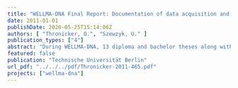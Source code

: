 ```yaml
---
title: "WELLMA-DNA Final Report: Documentation of data acquisition and conclusions"
date: 2011-01-01
publishDate: 2020-05-25T15:14:06Z
authors: [ "Thronicker, O.", "Szewzyk, U." ]
publication_types: ["4"]
abstract: "During WELLMA-DNA, 13 diploma and bachelor theses along with several internships have been completed. A sampling system for biofilm samples as well as a sampling device for water samples have been designed and tested.  More than 400 DNA samples of different well sites have been collected and analyzed. Microbiological and molecular methods have been combined to gain a better understanding of the community composition of the ochre forming biofilms inside the wells. Molecular methods included PCR, DGGE, cloning and sequencing.  During the project, the bacterial populations of an unprecedented number of wells have been analyzed and several indicator bacteria for iron-related well clogging have been identified. Alongside iron-oxidizing bacteria, iron-reducing bacteria have been found in the wells and their potential for ochre-solubilization was confirmed. Alongside the molecular experiments, microbiological trials included the isolation of pure cultures, microscopic analysis and physiological tests. The morphology of the encountered iron bacteria could be classified into four different groups, which may have an impact on the rigidity of the biofilms on a macroscopic level. We were able to cultivate several of these indicator organisms, which could play an important role in the formation of ochreous deposits in the Berlin wells. During experiments utilizing microscopic flow cells, differences in growth rate and patterns of these ochre-forming bacteria have been observed.  For several of the identified indicator bacteria, primers have been calculated. These primers will allow for the first time to quantify the amount of indicator bacteria in a water sample and to derive operational pointers.  In addition, several experiments regarding the effect of hydrogen peroxide on ochre forming biofilms have been conducted and the effect of an additional electron donor (ethanol) on the communities has been tested. For future data acquisition and documentation, a guideline for classifying the degree of pump clogging has been developed."
featured: false
publication: "Technische Universität Berlin"
url_pdf: "../../../pdf/Thronicker-2011-465.pdf"
projects: ["wellma-dna"]
---
```


